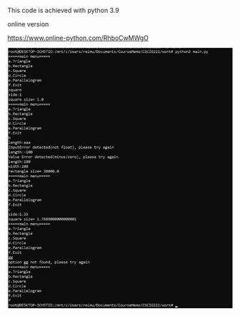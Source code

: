 

This code is achieved with python 3.9

online version 

https://www.online-python.com/RhboCwMWgO

![image-20211017201346691](oop.assets/image-20211017201346691.png)

